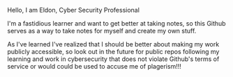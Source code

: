 Hello, I am Eldon, Cyber Security Professional

I'm a fastidious learner and want to get better at taking notes, so this Github serves as a way to take notes for myself and create my own stuff.

As I've learned I've realized that I should be better about making my work publicly accessible, so look out in the future for public repos following my learning and work in cybersecurity that does not violate Github's terms of service or would could be used to accuse me of plagerism!!!

<!---
tayel5/tayel5 is a ✨ special ✨ repository because its `README.md` (this file) appears on your GitHub profile.
You can click the Preview link to take a look at your changes.
--->
